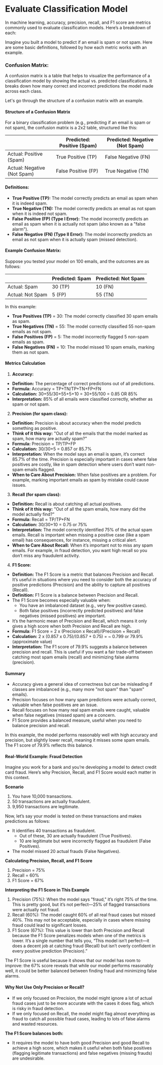 # Evaluate Classification Model

In machine learning, accuracy, precision, recall, and F1 score are metrics commonly used to evaluate classification models. Here’s a breakdown of each:


Imagine you built a model to predict if an email is spam or not spam. Here are some basic definitions, followed by how each metric works with an example.


### Confusion Matrix:
A confusion matrix is a table that helps to visualize the performance of a classification model by showing the actual vs. predicted classifications. It breaks down how many correct and incorrect predictions the model made across each class.

Let's go through the structure of a confusion matrix with an example.

#### Structure of a Confusion Matrix
For a binary classification problem (e.g., predicting if an email is spam or not spam), the confusion matrix is a 2x2 table, structured like this:

|  | Predicted: Positive (Spam) | Predicted: Negative (Not Spam) |
|--| -------------------------- | ------------------------------ |
| Actual: Positive (Spam) | True Positive (TP) | False Negative (FN) |
| Actual: Negative (Not Spam) | False Positive (FP) | True Negative (TN) |


#### Definitions:
- **True Positive (TP):** The model correctly predicts an email as spam when it is indeed spam.
- **True Negative (TN):** The model correctly predicts an email as not spam when it is indeed not spam.
- **False Positive (FP) (Type I Error):** The model incorrectly predicts an email as spam when it is actually not spam (also known as a "false alarm").
- **False Negative (FN) (Type II Error):** The model incorrectly predicts an email as not spam when it is actually spam (missed detection).



#### Example Confusion Matrix:
Suppose you tested your model on 100 emails, and the outcomes are as follows:

|    | Predicted: Spam | Predicted: Not Spam |
|----|-----------------|---------------------|
| Actual: Spam | 30 (TP) | 10 (FN) |
| Actual: Not Spam | 5 (FP) | 55 (TN) |

In this example:

- **True Positives (TP)** = 30: The model correctly classified 30 spam emails as spam.
- **True Negatives (TN)** = 55: The model correctly classified 55 non-spam emails as not spam.
- **False Positives (FP)** = 5: The model incorrectly flagged 5 non-spam emails as spam.
- **False Negatives (FN)** = 10: The model missed 10 spam emails, marking them as not spam.


#### Metrics Calculation

1. **Accuracy:**
  - **Definition:** The percentage of correct predictions out of all predictions.
  - **Formula:** Accuracy = TP+TN/TP+TN+FP+FN
  - **Calculation:** 30+55/30+55+5+10 = 30+55/100 = 0.85 OR 85%
  - **Interpretation:** 85% of all emails were classified correctly, whether as spam or not spam.

2. **Precision (for spam class):**
  - **Definition:** Precision is about accuracy when the model predicts something as positive.
  - **Think of it this way:** "Out of all the emails that the model marked as spam, how many are actually spam?"
  - **Formula:** Precision = TP/TP+FP
  - **Calculation:** 30/30+5 = 0.857 or 85.7%
  - **Interpretation:** When the model says an email is spam, it’s correct 85.7% of the time. Precision is especially important in cases where false positives are costly, like in spam detection where users don’t want non-spam emails flagged.
  - **When to Care About Precision:** When false positives are a problem. For example, marking important emails as spam by mistake could cause issues.

3. **Recall (for spam class):**
  - **Definition:** Recall is about catching all actual positives.
  - **Think of it this way:** "Out of all the spam emails, how many did the model actually find?"
  - **Formula:** Recall = TP/TP+FN
  - **Calculation:** 30/30+10 = 0.75 or 75%
  - **Interpretation:** The model correctly identified 75% of the actual spam emails. Recall is important when missing a positive case (like a spam email) has consequences, for instance, missing a critical alert.
  - **When to Care About Recall:** When it’s important not to miss any spam emails. For example, in fraud detection, you want high recall so you don’t miss any fraudulent activity.

4. **F1 Score:**
  - **Definition:** The F1 Score is a metric that balances Precision and Recall. It’s useful in situations where you need to consider both the accuracy of positive predictions (Precision) and the ability to capture all positives (Recall).
  - **Definition:** F1 Score is a balance between Precision and Recall.
  - The F1 Score becomes especially valuable when:
    - You have an imbalanced dataset (e.g., very few positive cases).
    - Both false positives (incorrectly predicted positives) and false negatives (missed positives) are important.
  - It’s the harmonic mean of Precision and Recall, which means it only gives a high score when both Precision and Recall are high.
  - **Formula:** F1 Score = 2 x (Precision x Recall)/(Precision + Recall)
  - **Calculation:** 2 x (0.857 x 0.75)/(0.857 + 0.75) = ~ 0.799 or 79.9% (approximate value)
  - **Interpretation:** The F1 score of 79.9% suggests a balance between precision and recall. This is useful if you want a fair trade-off between catching most spam emails (recall) and minimizing false alarms (precision).


#### Summary
  - Accuracy gives a general idea of correctness but can be misleading if classes are imbalanced (e.g., many more "not spam" than "spam" emails).
  - Precision focuses on how many spam predictions were actually correct, valuable when false positives are an issue.
  - Recall focuses on how many real spam emails were caught, valuable when false negatives (missed spam) are a concern.
  - F1 Score provides a balanced measure, useful when you need to balance precision and recall.


In this example, the model performs reasonably well with high accuracy and precision, but slightly lower recall, meaning it misses some spam emails. The F1 score of 79.9% reflects this balance.


#### Real-World Example: Fraud Detection
Imagine you work for a bank and you’re developing a model to detect credit card fraud. Here’s why Precision, Recall, and F1 Score would each matter in this context.

**Scenario**
1. You have 10,000 transactions.
2. 50 transactions are actually fraudulent.
3. 9,950 transactions are legitimate.

Now, let’s say your model is tested on these transactions and makes predictions as follows:
- It identifies 40 transactions as fraudulent.
  - Out of these, 30 are actually fraudulent (True Positives).
  - 10 are legitimate but were incorrectly flagged as fraudulent (False Positives).
- The model missed 20 actual frauds (False Negatives).

**Calculating Precision, Recall, and F1 Score**
1. Precision = 75%
2. Recall = 60%
3. F1 Score = 67%

**Interpreting the F1 Score in This Example**
1. Precision (75%): When the model says "fraud," it’s right 75% of the time. This is pretty good, but it’s not perfect—25% of flagged transactions were actually not fraud.
2. Recall (60%): The model caught 60% of all real fraud cases but missed 40%. This may not be acceptable, especially in cases where missing fraud could lead to significant losses.
3. F1 Score (67%): This value is lower than both Precision and Recall because the F1 Score penalizes models when one of the metrics is lower. It’s a single number that tells you, “This model isn’t perfect—it does a decent job at catching fraud (Recall) but isn’t overly confident in every positive prediction (Precision).”

The F1 Score is useful because it shows that our model has room to improve: the 67% score reveals that while our model performs reasonably well, it could be better balanced between finding fraud and minimizing false alarms.


#### Why Not Use Only Precision or Recall?
- If we only focused on Precision, the model might ignore a lot of actual fraud cases just to be more accurate with the cases it does flag, which is risky in fraud detection.
- If we only focused on Recall, the model might flag almost everything as fraud to catch all possible fraud cases, leading to lots of false alarms and wasted resources.


**The F1 Score balances both:**
- It requires the model to have both good Precision and good Recall to achieve a high score, which makes it useful when both false positives (flagging legitimate transactions) and false negatives (missing frauds) are undesirable.

